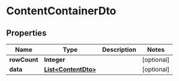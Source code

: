 

# ContentContainerDto


## Properties

| Name | Type | Description | Notes |
|------------ | ------------- | ------------- | -------------|
|**rowCount** | **Integer** |  |  [optional] |
|**data** | [**List&lt;ContentDto&gt;**](ContentDto.md) |  |  [optional] |



